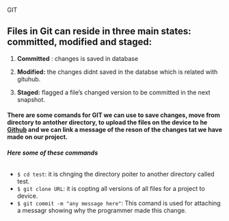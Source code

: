GIT

## Files in Git can reside in three main states: committed, modified and staged:

1. **Committed** : changes is saved in database

2. **Modified:** the changes didnt saved in the databse which is related with gituhub.

3. **Staged:** flagged a file’s changed version to be committed in the next snapshot.


#### There are some comands for GIT we can use to save changes, move from directory to antother directory, to upload the files on the device to he [Github](https://github.com) and we can link a message of the reson of the changes tat we have made on our project.

###### **Here some of these commands**
* `$ cd test`: it is chnging the directory poiter to another directory called test.
* `$ git clone URL`: it is copting all versions of all files for a project to device.
* ` $ git commit -m "any message here" `: This comand is used for attaching a messagr showing why the programmer made this change.


